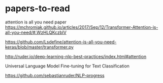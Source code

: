 # papers-to-read

attention is all you need paper
https://mchromiak.github.io/articles/2017/Sep/12/Transformer-Attention-is-all-you-need/#.WzHLQKczbIV 

https://github.com/Lsdefine/attention-is-all-you-need-keras/blob/master/transformer.py

http://ruder.io/deep-learning-nlp-best-practices/index.html#attention

Universal Language Model Fine-tuning for Text Classification

https://github.com/sebastianruder/NLP-progress
